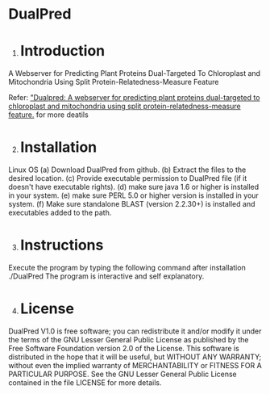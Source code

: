 # DualPred

1. Introduction
    =============
 
A Webserver for Predicting Plant Proteins Dual-Targeted To Chloroplast and Mitochondria Using Split Protein-Relatedness-Measure Feature

Refer: ["Dualpred: A webserver for predicting plant proteins dual-targeted to chloroplast and mitochondria using split protein-relatedness-measure feature.](http://benthamscience.com/journal/abstracts.php?journalID=cbio&articleID=120586) for more deatils


2. Installation
   ===============

Linux OS (a) Download DualPred from github. (b) Extract the files to the desired location. (c) Provide executable permission to DualPred file (if it doesn't have executable rights).  (d) make sure java 1.6 or higher is installed in your system. (e) make sure PERL 5.0 or higher version is installed in your system. (f) Make sure standalone BLAST (version 2.2.30+) is installed and executables added to the path. 

3. Instructions
   =============

Execute the program by typing the following command after installation ./DualPred  The program is interactive and self explanatory. 

4. License
   ========

DualPred V1.0 is free software; you can redistribute it and/or modify it under the terms of the GNU Lesser General Public License as published by the Free Software Foundation version 2.0 of the License. This software is distributed in the hope that it will be useful, but WITHOUT ANY WARRANTY; without even the implied warranty of MERCHANTABILITY or FITNESS FOR A PARTICULAR PURPOSE. See the GNU Lesser General Public License contained in the file LICENSE for more details.
